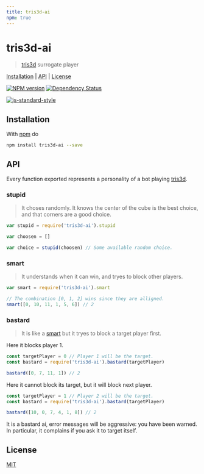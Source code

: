 ```yaml
---
title: tris3d-ai
npm: true
---
```

# tris3d-ai

> [tris3d] surrogate player

[Installation](#installation) |
[API](#api) |
[License](#license)

[![NPM version](https://badge.fury.io/js/tris3d-ai.svg)](http://badge.fury.io/js/tris3d-ai)
[![Dependency Status](https://gemnasium.com/fibo/tris3d-ai.svg)](https://gemnasium.com/fibo/tris3d-ai)

[![js-standard-style](https://cdn.rawgit.com/feross/standard/master/badge.svg)](https://github.com/feross/standard)

## Installation

With [npm](https://npmjs.org/) do

```bash
npm install tris3d-ai --save
```

## API

Every function exported represents a personality of a bot playing [tris3d].

### stupid

> It choses randomly. It knows the center of the cube is the best choice, and that corners are a good choice.

```javascript
var stupid = require('tris3d-ai').stupid

var choosen = []

var choice = stupid(choosen) // Some available random choice.
```

### smart

> It understands when it can win, and tryes to block other players.

```javascript
var smart = require('tris3d-ai').smart

// The combination [0, 1, 2] wins since they are alligned.
smart([0, 10, 11, 1, 5, 6]) // 2
```

### bastard

> It is like a [smart](#smart) but it tryes to block a target player first.

Here it blocks player 1.

```javascript
const targetPlayer = 0 // Player 1 will be the target.
const bastard = require('tris3d-ai').bastard(targetPlayer)

bastard([0, 7, 11, 1]) // 2
```

Here it cannot block its target, but it will block next player.

```javascript
const targetPlayer = 1 // Player 2 will be the target.
const bastard = require('tris3d-ai').bastard(targetPlayer)

bastard([10, 0, 7, 4, 1, 8]) // 2
```

It is a bastard ai, error messages will be aggressive: you have been warned.
In particular, it complains if you ask it to target itself.

## License

[MIT](http://g14n.info/mit-license)

[tris3d]: http://play.tris3d.net "tris3d"
